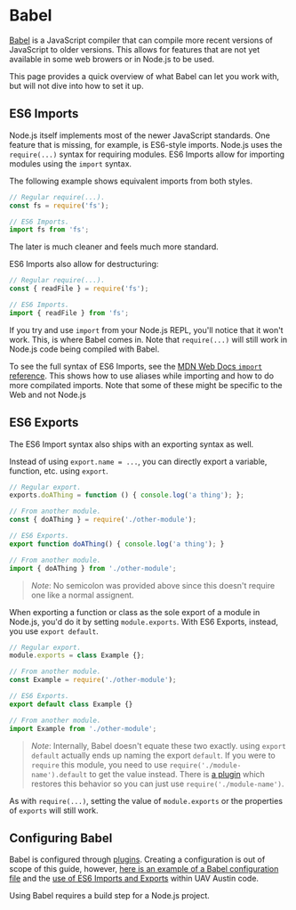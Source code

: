 # Babel

[Babel](https://babeljs.io) is a JavaScript compiler that can compile more
recent versions of JavaScript to older versions. This allows for features that
are not yet available in some web browers or in Node.js to be used.

This page provides a quick overview of what Babel can let you work with, but
will not dive into how to set it up.

## ES6 Imports

Node.js itself implements most of the newer JavaScript standards. One feature
that is missing, for example, is ES6-style imports. Node.js uses the
`require(...)` syntax for requiring modules. ES6 Imports allow for importing
modules using the `import` syntax.

The following example shows equivalent imports from both styles.

```js
// Regular require(...).
const fs = require('fs');

// ES6 Imports.
import fs from 'fs';
```

The later is much cleaner and feels much more standard.

ES6 Imports also allow for destructuring:

```js
// Regular require(...).
const { readFile } = require('fs');

// ES6 Imports.
import { readFile } from 'fs';
```

If you try and use `import` from your Node.js REPL, you'll notice that it won't
work. This, is where Babel comes in. Note that `require(...)` will still work
in Node.js code being compiled with Babel.

To see the full syntax of ES6 Imports, see the
[MDN Web Docs `import` reference](https://developer.mozilla.org/en-US/docs/Web/JavaScript/Reference/Statements/import).
This shows how to use aliases while importing and how to do more compilated
imports. Note that some of these might be specific to the Web and not Node.js

## ES6 Exports

The ES6 Import syntax also ships with an exporting syntax as well.

Instead of using `export.name = ...`, you can directly export a variable,
function, etc. using `export`.

```js
// Regular export.
exports.doAThing = function () { console.log('a thing'); };

// From another module.
const { doAThing } = require('./other-module');

// ES6 Exports.
export function doAThing() { console.log('a thing'); }

// From another module.
import { doAThing } from './other-module';
```

> *Note*: No semicolon was provided above since this doesn't require one like
> a normal assignent.

When exporting a function or class as the sole export of a module in Node.js,
you'd do it by setting `module.exports`. With ES6 Exports, instead, you use
`export default`.

```js
// Regular export.
module.exports = class Example {};

// From another module.
const Example = require('./other-module');

// ES6 Exports.
export default class Example {}

// From another module.
import Example from './other-module';
```

> *Note*: Internally, Babel doesn't equate these two exactly. using
> `export default` actually ends up naming the export `default`. If you were to
> `require` this module, you need to use `require('./module-name').default` to
> get the value instead. There is
> [a plugin](https://github.com/59naga/babel-plugin-add-module-exports) which
> restores this behavior so you can just use `require('./module-name')`.

As with `require(...)`, setting the value of `module.exports` or the properties
of `exports` will still work.

## Configuring Babel

Babel is configured through [plugins](https://babeljs.io/docs/en/plugins).
Creating a configuration is out of scope of this guide, however,
[here is an example of a Babel configuration file](https://github.com/uavaustin/orchestra/tree/master/services/forward-interop/.babelrc)
and the
[use of ES6 Imports and Exports](https://github.com/uavaustin/orchestra/tree/master/services/forward-interop/src/service.js)
within UAV Austin code.

Using Babel requires a build step for a Node.js project.

